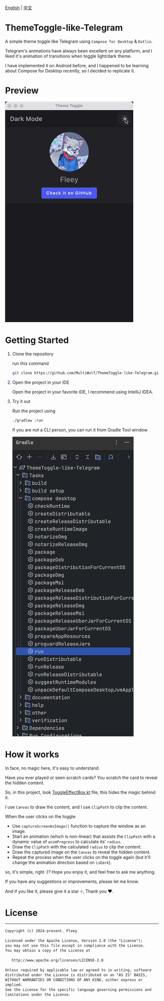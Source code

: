 [English](./README.md) | [中文](./doc/README.zh-CN.md)

# ThemeToggle-like-Telegram

A simple theme toggle like Telegram using `Compose for Desktop` & `Kotlin`.

Telegram's animations have always been excellent on any platform, and I liked it's animation of
transitions when toggle light/dark theme.

I have implemented it on Android before, and I happened to be learning about Compose for Desktop
recently, so I decided to replicate it.

# Preview

![preview](./image/shot.gif)

# Getting Started

1. Clone the repository

   run this command

   ```sh
   git clone https://github.com/MultiWolf/ThemeToggle-like-Telegram.git
   ```

2. Open the project in your IDE

   Open the project in your favorite IDE, I recommend using IntelliJ IDEA.

3. Try it out

   Run the project using

   ```sh
   ./gradlew :run
   ```

   If you are not a CLI person, you can run it from Gradle Tool window

   ![gradle-tool-window](./image/img.png)

# How it works

In face, no magic here, it's easy to understand.

Have you ever played or seen scratch cards? You scratch the card to reveal the hidden content.

So, in this project,
look [ToggleEffectBox.kt](https://github.com/MultiWolf/ThemeToggle-like-Telegram/blob/main/com/fleey/toggle/ToggleEffectBox.kt)
file, this hides the magic behind it.

I use `Canvas` to draw the content, and I use `ClipPath` to clip the content.

When the user clicks on the toggle:

- Use `captureScreenAsImage()` function to capture the window as an image.
- Start an animation (which is non-linear) that assists the `ClipPath` with a dynamic value
  of `animProgress` to calculate its' `radius`.
- Draw the `ClipPath` with the calculated `radius` to clip the content.
- Draw the captured image on the `Canvas` to reveal the hidden content.
- Repeat the process when the user clicks on the toggle again (but it'll change the animation
  direction based on `isDark`).

so, it's simple, right :)? Hope you enjoy it, and feel free to ask me anything.

If you have any suggestions or improvements, please let me know.

And if you like it, please give it a star ⭐️, Thank you ❤️.

# License
-------

    Copyright (c) 2024-present. Fleey

    Licensed under the Apache License, Version 2.0 (the "License");
    you may not use this file except in compliance with the License.
    You may obtain a copy of the License at

       http://www.apache.org/licenses/LICENSE-2.0

    Unless required by applicable law or agreed to in writing, software
    distributed under the License is distributed on an "AS IS" BASIS,
    WITHOUT WARRANTIES OR CONDITIONS OF ANY KIND, either express or implied.
    See the License for the specific language governing permissions and
    limitations under the License.